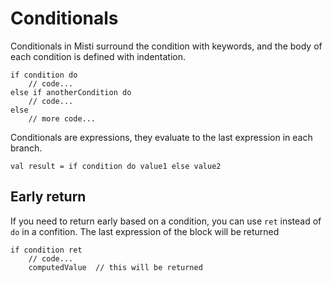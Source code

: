# Conditionals

Conditionals in Misti surround the condition with keywords,
and the body of each condition is defined with indentation.

```Misti
if condition do
    // code...
else if anotherCondition do
    // code...
else
    // more code...
```

Conditionals are expressions, they evaluate to the last expression
in each branch.

```misti
val result = if condition do value1 else value2
```

## Early return

If you need to return early based on a condition,
you can use `ret` instead of `do` in a confition. The last expression of
the block will be returned

```misti
if condition ret
    // code...
    computedValue  // this will be returned
```

